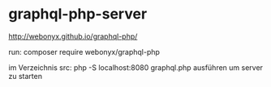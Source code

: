 # graphql-php-server

http://webonyx.github.io/graphql-php/

run: composer require webonyx/graphql-php

im Verzeichnis src: php -S localhost:8080 graphql.php ausführen um server zu starten
